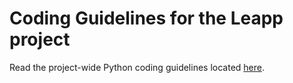 Coding Guidelines for the Leapp project
=======================================

Read the project-wide Python coding guidelines located
[here](https://github.com/oamg/leapp-guidelines/blob/master/python-coding-guidelines.md).
